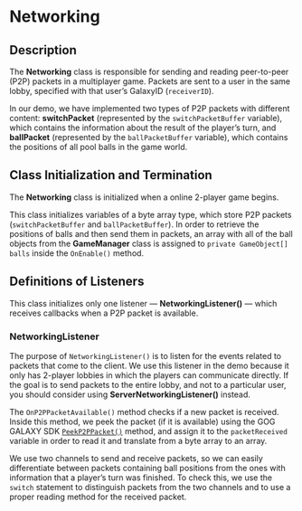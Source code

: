 # Networking

## Description

The **Networking** class is responsible for sending and reading peer-to-peer (P2P) packets in a multiplayer game. Packets are sent to a user in the same lobby, specified with that user’s GalaxyID (`receiverID`).

In our demo, we have implemented two types of P2P packets with different content: **switchPacket** (represented by the `switchPacketBuffer` variable), which contains the information about the result of the player’s turn, and **ballPacket** (represented by the `ballPacketBuffer` variable), which contains the positions of all pool balls in the game world.

## Class Initialization and Termination

The **Networking** class is initialized when a online 2-player game begins.

This class initializes variables of a byte array type, which store P2P packets (`switchPacketBuffer` and `ballPacketBuffer`). In order to retrieve the positions of balls and then send them in packets, an array with all of the ball objects from the **GameManager** class is assigned to `private GameObject[] balls` inside the `OnEnable()` method.

## Definitions of Listeners

This class initializes only one listener — **NetworkingListener()** — which receives callbacks when a P2P packet is available.

### NetworkingListener

The purpose of `NetworkingListener()` is to listen for the events related to packets that come to the client. We use this listener in the demo because it only has 2-player lobbies in which the players can communicate directly. If the goal is to send packets to the entire lobby, and not to a particular user, you should consider using **ServerNetworkingListener()** instead.

The `OnP2PPacketAvailable()` method checks if a new packet is received. Inside this method, we peek the packet (if it is available) using the GOG GALAXY SDK [`PeekP2PPacket()`](https://docs.gog.com/galaxyapi/classgalaxy_1_1api_1_1INetworking.html#ae17ea8db06874f4f48d72aa747e843b8) method, and assign it to the `packetReceived` variable in order to read it and translate from a byte array to an array.

We use two channels to send and receive packets, so we can easily differentiate between packets containing ball positions from the ones with information that a player’s turn was finished. To check this, we use the `switch` statement to distinguish packets from the two channels and to use a proper reading method for the received packet.
